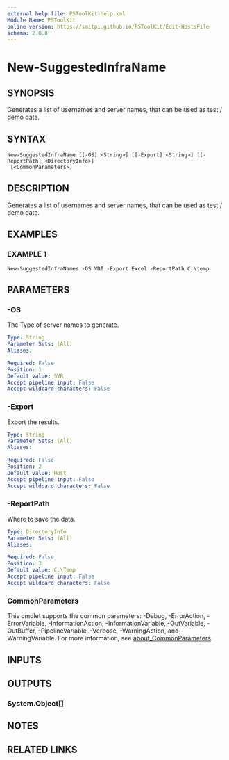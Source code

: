 ```yaml
---
external help file: PSToolKit-help.xml
Module Name: PSToolKit
online version: https://smitpi.github.io/PSToolKit/Edit-HostsFile
schema: 2.0.0
---
```


# New-SuggestedInfraName

## SYNOPSIS
Generates a list of usernames and server names, that can be used as test / demo data.

## SYNTAX

```
New-SuggestedInfraName [[-OS] <String>] [[-Export] <String>] [[-ReportPath] <DirectoryInfo>]
 [<CommonParameters>]
```

## DESCRIPTION
Generates a list of usernames and server names, that can be used as test / demo data.

## EXAMPLES

### EXAMPLE 1
```
New-SuggestedInfraNames -OS VDI -Export Excel -ReportPath C:\temp
```

## PARAMETERS

### -OS
The Type of server names to generate.

```yaml
Type: String
Parameter Sets: (All)
Aliases:

Required: False
Position: 1
Default value: SVR
Accept pipeline input: False
Accept wildcard characters: False
```

### -Export
Export the results.

```yaml
Type: String
Parameter Sets: (All)
Aliases:

Required: False
Position: 2
Default value: Host
Accept pipeline input: False
Accept wildcard characters: False
```

### -ReportPath
Where to save the data.

```yaml
Type: DirectoryInfo
Parameter Sets: (All)
Aliases:

Required: False
Position: 3
Default value: C:\Temp
Accept pipeline input: False
Accept wildcard characters: False
```

### CommonParameters
This cmdlet supports the common parameters: -Debug, -ErrorAction, -ErrorVariable, -InformationAction, -InformationVariable, -OutVariable, -OutBuffer, -PipelineVariable, -Verbose, -WarningAction, and -WarningVariable. For more information, see [about_CommonParameters](http://go.microsoft.com/fwlink/?LinkID=113216).

## INPUTS

## OUTPUTS

### System.Object[]
## NOTES

## RELATED LINKS
